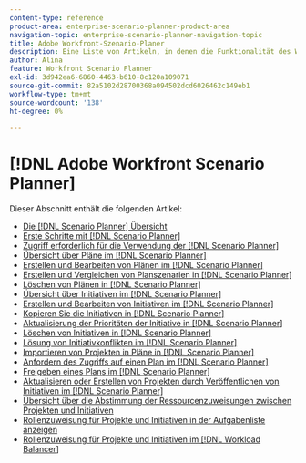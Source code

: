 ```yaml
---
content-type: reference
product-area: enterprise-scenario-planner-product-area
navigation-topic: enterprise-scenario-planner-navigation-topic
title: Adobe Workfront-Szenario-Planer
description: Eine Liste von Artikeln, in denen die Funktionalität des Workfront-Szenario-Planers beschrieben wird.
author: Alina
feature: Workfront Scenario Planner
exl-id: 3d942ea6-6860-4463-b610-8c120a109071
source-git-commit: 82a5102d28700368a094502dcd6026462c149eb1
workflow-type: tm+mt
source-wordcount: '138'
ht-degree: 0%

---
```


# [!DNL Adobe Workfront Scenario Planner]

Dieser Abschnitt enthält die folgenden Artikel:

* [Die [!DNL Scenario Planner] Übersicht](../scenario-planner/scenario-planner-overview.md)
* [Erste Schritte mit [!DNL Scenario Planner]](../scenario-planner/get-started-with-scenario-planning.md)
* [Zugriff erforderlich für die Verwendung der [!DNL Scenario Planner]](../scenario-planner/access-needed-to-use-sp.md)
* [Übersicht über Pläne im [!DNL Scenario Planner]](../scenario-planner/plans-overview.md)
* [Erstellen und Bearbeiten von Plänen im [!DNL Scenario Planner]](../scenario-planner/create-and-edit-plans.md)
* [Erstellen und Vergleichen von Planszenarien in [!DNL Scenario Planner]](../scenario-planner/create-and-compare-scenarios-for-a-plan.md)
* [Löschen von Plänen in [!DNL Scenario Planner]](../scenario-planner/delete-plans.md)
* [Übersicht über Initiativen im [!DNL Scenario Planner]](../scenario-planner/initiatives-overview.md)
* [Erstellen und Bearbeiten von Initiativen im [!DNL Scenario Planner]](../scenario-planner/create-and-edit-initiatives.md)
* [Kopieren Sie die Initiativen in [!DNL Scenario Planner]](../scenario-planner/copy-initiatives.md)
* [Aktualisierung der Prioritäten der Initiative in [!DNL Scenario Planner]](../scenario-planner/prioritize-initiatives.md)
* [Löschen von Initiativen in [!DNL Scenario Planner]](../scenario-planner/delete-initiatives.md)
* [Lösung von Initiativkonflikten im [!DNL Scenario Planner]](../scenario-planner/resolve-conflicts-in-sp.md)
* [Importieren von Projekten in Pläne in [!DNL Scenario Planner]](../scenario-planner/import-projects-to-plans.md)
* [Anfordern des Zugriffs auf einen Plan im [!DNL Scenario Planner]](../scenario-planner/request-access-to-plan.md)
* [Freigeben eines Plans im [!DNL Scenario Planner]](../scenario-planner/share-a-plan.md)
* [Aktualisieren oder Erstellen von Projekten durch Veröffentlichen von Initiativen im [!DNL Scenario Planner]](../scenario-planner/publish-scenarios-update-projects.md)
* [Übersicht über die Abstimmung der Ressourcenzuweisungen zwischen Projekten und Initiativen](../scenario-planner/overview-reconcile-allocations-between-projects-initiatives.md)
* [Rollenzuweisung für Projekte und Initiativen in der Aufgabenliste anzeigen](../scenario-planner/show-role-allocation-task-list-nwe.md)
* [Rollenzuweisung für Projekte und Initiativen im [!DNL Workload Balancer]](../scenario-planner/show-role-allocation-workload-balancer.md)

 
